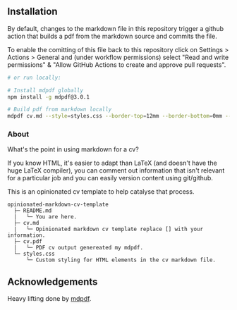 ## Installation
By default, changes to the markdown file in this repository trigger a github action that builds a pdf from the markdown source and commits the file. 

To enable the comitting of this file back to this repository click on Settings > Actions > General and (under workflow permissions) select "Read and write permissions" & "Allow GitHub Actions to create and approve pull requests".

```bash
# or run locally:

# Install mdpdf globally
npm install -g mdpdf@3.0.1

# Build pdf from markdown locally
mdpdf cv.md --style=styles.css --border-top=12mm --border-bottom=0mm --border-left=4mm --border-right=4mm
```

### About
What's the point in using markdown for a cv? 

If you know HTML, it's easier to adapt than LaTeX (and doesn't have the huge LaTeX compiler), you can comment out information that isn't relevant for a particular job and you can easily version content using git/github. 

This is an opinionated cv template to help catalyse that process.

```
opinionated-markdown-cv-template
  ├─ README.md
  |   └─ You are here.
  ├─ cv.md
  |   └─ Opinionated markdown cv template replace [] with your information.
  ├─ cv.pdf
  |   └─ PDF cv output genereated my mdpdf.
  └─ styles.css
      └─ Custom styling for HTML elements in the cv markdown file.
```

## Acknowledgements
Heavy lifting done by [mdpdf](https://github.com/bluehatbrit/mdpdf).